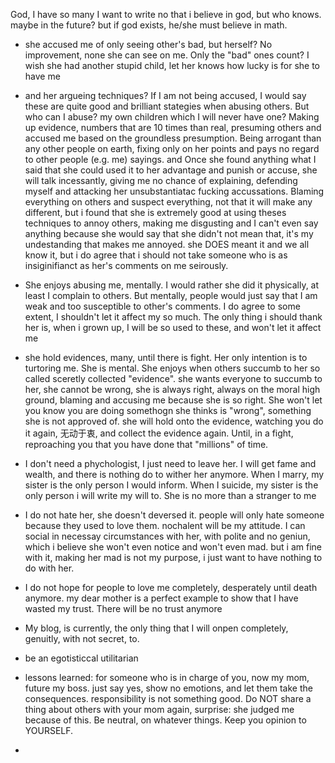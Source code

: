 God, I have so many I want to write
no that i believe in god, but who knows. maybe in the future? but if god exists, he/she must believe in math.
- she accused me of only seeing other's bad, but herself? No improvement, none she can see on me. Only the "bad" ones count? I wish she had another stupid child, let her knows how lucky is for she to have me
- and her argueing techniques? If I am not being accused, I would say these are quite good and brilliant stategies when abusing others. But who can I abuse? my own children which I will never have one? Making up evidence, numbers that are 10 times than real, presuming others and accused me based on the groundless presumption. Being arrogant than any other people on earth, fixing only on her points and pays no regard to other people (e.g. me) sayings. and Once she found anything what I said that she could used it to her advantage and punish or accuse, she will talk incessantly, giving me no chance of explaining, defending myself and attacking her unsubstantiatac fucking accussations. Blaming everything on others and suspect everything, not that it will make any different, but i found that she is extremely good at using theses techniques to annoy others, making me disgusting and I can't even say anything because she would say that she didn't not mean that, it's my undestanding that makes me annoyed. she DOES meant it and we all know it, but i do agree that i should not take someone who is as insiginifianct as her's comments on me seirously. 
- She enjoys abusing me, mentally. I would rather she did it physically, at least I complain to others. But mentally, people would just say that I am weak and too susceptible to other's comments. I do agree to some extent, I shouldn't let it affect my so much. The only thing i should thank her is, when i grown up, I will be so used to these, and won't let it affect me
- she hold evidences, many, until there is fight. Her only intention is to turtoring me. She is mental. She enjoys when others succumb to her so called sceretly collected "evidence". she wants everyone to succumb to her, she cannot be wrong, she is always right, always on the moral high ground, blaming and accusing me because she is so right. She won't let you know you are doing somethogn she thinks is "wrong", something she is not approved of. she will hold onto the evidence, watching you do it again, 无动于衷, and collect the evidence again. Until, in a fight, reproaching you that you have done that "millions" of time. 
- I don't need a phychologist, I just need to leave her. I will get fame and wealth, and there is nothing do to wither her anymore. When I marry, my sister is the only person I would inform. When I suicide, my sister is the only person i will write my will to. She is no more than a stranger to me
- I do not hate her, she doesn't deversed it. people will only hate someone because they used to love them. nochalent will be my attitude. I can social in necessay circumstances with her, with polite and no geniun, which i believe she won't even notice and won't even mad. but i am fine with it, making her mad is not my purpose, i just want to have nothing to do with her. 
- I do not hope for people to love me completely, desperately until death anymore. my dear mother is a perfect example to show that I have wasted my trust. There will be no trust anymore
- My blog, is currently, the only thing that I will onpen completely, genuitly, with not secret, to. 

- be an egotisticcal utilitarian
- lessons learned: for someone who is in charge of you, now my mom, future my boss. just say yes, show no emotions, and let them take the consequences. responsibility is not something good. Do NOT share a thing about others with your mom again, surprise: she judged me because of this. Be neutral, on whatever things. Keep you opinion to YOURSELF.
- 